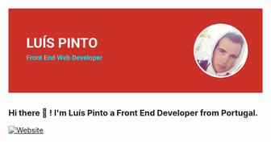 # ![preview](banner.png)

### Hi there 👋 ! I'm Luís Pinto a Front End Developer from Portugal.


<a href="https://reactjs.org/" target="_blank"><img alt="Website" src="https://img.shields.io/twitter/url?label=React&logo=React&logoColor=%2342d4f5&style=social&url=https%3A%2F%2Freactjs.org%2F"></a>
